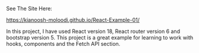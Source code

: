 See The Site Here:

https://kianoosh-moloodi.github.io/React-Example-01/

In this project, I have used React version 18, React router version 6 and bootstrap version 5. This project is a great example for learning to work with hooks, components and the Fetch API section.
